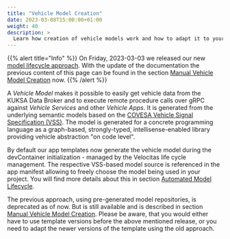 ```yaml
---
title: "Vehicle Model Creation"
date: 2023-03-08T15:00:00+01:00
weight: 40
description: >
  Learn how creation of vehicle models work and how to adapt it to your needs.
---
```


{{% alert title="Info" %}} On Friday, 2023-03-03 we released our new [model lifecycle approach](automated_model_lifecycle/). With the update of the documentation the previous content of this page can be found in the section [Manual Vehicle Model Creation](manual_model_creation/) now.
{{% /alert %}}

A _Vehicle Model_ makes it possible to easily get vehicle data from the KUKSA Data Broker and to execute remote procedure calls over gRPC against _Vehicle Services_ and other _Vehicle Apps_. It is generated from the underlying semantic models based on the [COVESA Vehicle Signal Specification (VSS)](https://covesa.github.io/vehicle_signal_specification/). The model is generated for a concrete programming language as a graph-based, strongly-typed, intellisense-enabled library providing vehicle abstraction "on code level".

By default our app templates now generate the vehicle model during the devContainer initialization - managed by the Velocitas life cycle management. The respective VSS-based model source is referenced in the app manifest allowing to freely choose the model being used in your project. You will find more details about this in section [Automated Model Lifecycle](automated_model_lifecycle/).

The previous approach, using pre-generated model repositories, is deprecated as of now. But is still available and is described in section [Manual Vehicle Model Creation](manual_model_creation/). Please be aware, that you would either have to use template versions before the above mentioned release, or you need to adapt the newer versions of the template using the old approach.
